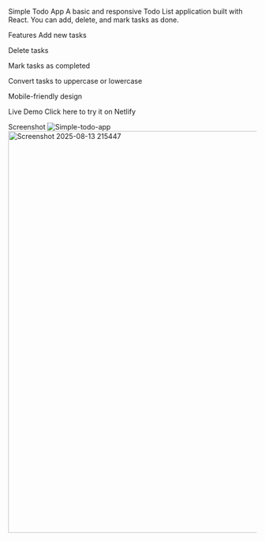 Simple Todo App
A basic and responsive Todo List application built with React.
You can add, delete, and mark tasks as done.

Features
Add new tasks

Delete tasks

Mark tasks as completed

Convert tasks to uppercase or lowercase

Mobile-friendly design

Live Demo
Click here to try it on Netlify

Screenshot
![Simple-todo-app](assets/screenshot.png)
<img width="1258" height="814" alt="Screenshot 2025-08-13 215447" src="https://github.com/user-attachments/assets/6d1c731e-30bb-400b-8add-65e6b76e1405" />



